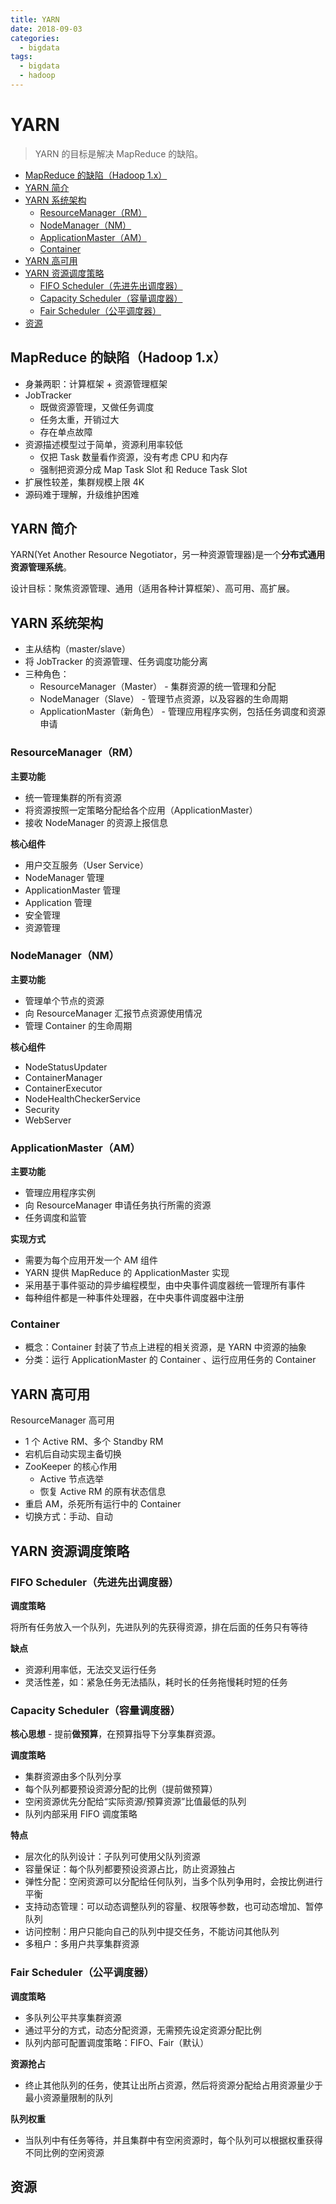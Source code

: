 ```yaml
---
title: YARN
date: 2018-09-03
categories:
  - bigdata
tags:
  - bigdata
  - hadoop
---
```


# YARN

> YARN 的目标是解决 MapReduce 的缺陷。

<!-- TOC depthFrom:2 depthTo:3 -->

- [MapReduce 的缺陷（Hadoop 1.x）](#mapreduce-的缺陷hadoop-1x)
- [YARN 简介](#yarn-简介)
- [YARN 系统架构](#yarn-系统架构)
    - [ResourceManager（RM）](#resourcemanagerrm)
    - [NodeManager（NM）](#nodemanagernm)
    - [ApplicationMaster（AM）](#applicationmasteram)
    - [Container](#container)
- [YARN 高可用](#yarn-高可用)
- [YARN 资源调度策略](#yarn-资源调度策略)
    - [FIFO Scheduler（先进先出调度器）](#fifo-scheduler先进先出调度器)
    - [Capacity Scheduler（容量调度器）](#capacity-scheduler容量调度器)
    - [Fair Scheduler（公平调度器）](#fair-scheduler公平调度器)
- [资源](#资源)

<!-- /TOC -->

## MapReduce 的缺陷（Hadoop 1.x）

- 身兼两职：计算框架 + 资源管理框架
- JobTracker
  - 既做资源管理，又做任务调度
  - 任务太重，开销过大
  - 存在单点故障
- 资源描述模型过于简单，资源利用率较低
  - 仅把 Task 数量看作资源，没有考虑 CPU 和内存
  - 强制把资源分成 Map Task Slot 和 Reduce Task Slot
- 扩展性较差，集群规模上限 4K
- 源码难于理解，升级维护困难

## YARN 简介

YARN(Yet Another Resource Negotiator，另一种资源管理器)是一个**分布式通用资源管理系统**。

设计目标：聚焦资源管理、通用（适用各种计算框架）、高可用、高扩展。

## YARN 系统架构

- 主从结构（master/slave）
- 将 JobTracker 的资源管理、任务调度功能分离
- 三种角色：
  - ResourceManager（Master） - 集群资源的统一管理和分配
  - NodeManager（Slave） - 管理节点资源，以及容器的生命周期
  - ApplicationMaster（新角色） - 管理应用程序实例，包括任务调度和资源申请

### ResourceManager（RM）

**主要功能**

- 统一管理集群的所有资源
- 将资源按照一定策略分配给各个应用（ApplicationMaster）
- 接收 NodeManager 的资源上报信息

**核心组件**

- 用户交互服务（User Service）
- NodeManager 管理
- ApplicationMaster 管理
- Application 管理
- 安全管理
- 资源管理

### NodeManager（NM）

**主要功能**

- 管理单个节点的资源
- 向 ResourceManager 汇报节点资源使用情况
- 管理 Container 的生命周期

**核心组件**

- NodeStatusUpdater
- ContainerManager
- ContainerExecutor
- NodeHealthCheckerService
- Security
- WebServer

### ApplicationMaster（AM）

**主要功能**

- 管理应用程序实例
- 向 ResourceManager 申请任务执行所需的资源
- 任务调度和监管

**实现方式**

- 需要为每个应用开发一个 AM 组件
- YARN 提供 MapReduce 的 ApplicationMaster 实现
- 采用基于事件驱动的异步编程模型，由中央事件调度器统一管理所有事件
- 每种组件都是一种事件处理器，在中央事件调度器中注册

### Container

- 概念：Container 封装了节点上进程的相关资源，是 YARN 中资源的抽象
- 分类：运行 ApplicationMaster 的 Container 、运行应用任务的 Container

## YARN 高可用

ResourceManager 高可用

- 1 个 Active RM、多个 Standby RM
- 宕机后自动实现主备切换
- ZooKeeper 的核心作用
  - Active 节点选举
  - 恢复 Active RM 的原有状态信息
- 重启 AM，杀死所有运行中的 Container
- 切换方式：手动、自动

## YARN 资源调度策略

### FIFO Scheduler（先进先出调度器）

**调度策略**

将所有任务放入一个队列，先进队列的先获得资源，排在后面的任务只有等待

**缺点**

- 资源利用率低，无法交叉运行任务
- 灵活性差，如：紧急任务无法插队，耗时长的任务拖慢耗时短的任务

### Capacity Scheduler（容量调度器）

**核心思想** - 提前**做预算**，在预算指导下分享集群资源。

**调度策略**

- 集群资源由多个队列分享
- 每个队列都要预设资源分配的比例（提前做预算）
- 空闲资源优先分配给“实际资源/预算资源”比值最低的队列
- 队列内部采用 FIFO 调度策略

**特点**

- 层次化的队列设计：子队列可使用父队列资源
- 容量保证：每个队列都要预设资源占比，防止资源独占
- 弹性分配：空闲资源可以分配给任何队列，当多个队列争用时，会按比例进行平衡
- 支持动态管理：可以动态调整队列的容量、权限等参数，也可动态增加、暂停队列
- 访问控制：用户只能向自己的队列中提交任务，不能访问其他队列
- 多租户：多用户共享集群资源

### Fair Scheduler（公平调度器）

**调度策略**

- 多队列公平共享集群资源
- 通过平分的方式，动态分配资源，无需预先设定资源分配比例
- 队列内部可配置调度策略：FIFO、Fair（默认）

**资源抢占**

- 终止其他队列的任务，使其让出所占资源，然后将资源分配给占用资源量少于最小资源量限制的队列

**队列权重**

- 当队列中有任务等待，并且集群中有空闲资源时，每个队列可以根据权重获得不同比例的空闲资源

## 资源
